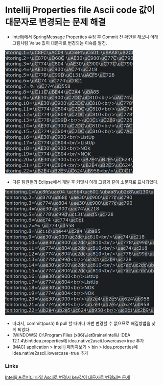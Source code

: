 # Intellij Properties file Ascii code 값이 대문자로 변경되는 문제 해결

- Intellij에서 SpringMessage Properties 수정 후 Commit 전 확인을 해보니 아래 그림처럼 Value 값이 대문자로 변경되는 이슈를 발견. 

![ASCII_lowercase](/images/asciiUppercase.PNG)

- 다른 팀원들의 Eclipse에서 개발 후 커밋시 아래 그림과 같이 소문자로 표시되었다.

![ASCII_Uppercase](/images/asciiLowercase.PNG)

- 따라서, commit(push) & pull 할 때마다 매번 변경할 수 없으므로 해결방법을 찾게 되었다.
- [WINDOWS] C:\Program Files (x86)\JetBrains\IntelliJ IDEA 12.1.4\bin\idea.properties에 idea.native2ascii.lowercase=true 추가
- [MAC] application > intellij 패키지보기 > bin > idea.properties에 idea.native2ascii.lowercase=true 추가 

### Links
[Intellij 프로퍼티 파일 Ascii로 변경시 key값이 대문자로 변경되는 문제](http://hnsnmn.blogspot.kr/2014/02/intellij-ascii-key.html)
